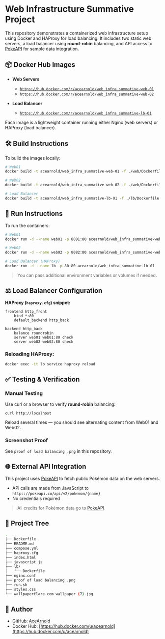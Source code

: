 # Web Infrastructure Summative Project

This repository demonstrates a containerized web infrastructure setup using Docker and HAProxy for load balancing. It includes two static web servers, a load balancer using **round-robin** balancing, and API access to [PokeAPI](https://pokeapi.co/) for sample data integration.


## 📦 Docker Hub Images

* **Web Servers**

  * [`https://hub.docker.com/r/acearnold/web_infra_summative-web-01`](https://hub.docker.com/r/acearnold/web_infra_summative-web-01)
  * [`https://hub.docker.com/r/acearnold/web_infra_summative-web-02`](https://hub.docker.com/r/acearnold/web_infra_summative-web-02)
* **Load Balancer**

  * [`https://hub.docker.com/r/acearnold/web_infra_summative-lb-01`](https://hub.docker.com/r/acearnold/web_infra_summative-lb-01)

Each image is a lightweight container running either Nginx (web servers) or HAProxy (load balancer).


## 🛠️ Build Instructions

To build the images locally:

```bash
# Web01
docker build -t acearnold/web_infra_summative-web-01 -f ./web/Dockerfile .

# Web02
docker build -t acearnold/web_infra_summative-web-02 -f ./web/Dockerfile .

# Load Balancer
docker build -t acearnold/web_infra_summative-lb-01 -f ./lb/Dockerfile .
```


## 🚀 Run Instructions

To run the containers:

```bash
# Web01
docker run -d --name web01 -p 8081:80 acearnold/web_infra_summative-web-01

# Web02
docker run -d --name web02 -p 8082:80 acearnold/web_infra_summative-web-02

# Load Balancer (HAProxy)
docker run -d --name lb -p 80:80 acearnold/web_infra_summative-lb-01
```

> You can pass additional environment variables or volumes if needed.


## ⚖️ Load Balancer Configuration

**HAProxy (`haproxy.cfg`) snippet:**

```haproxy
frontend http_front
    bind *:80
    default_backend http_back

backend http_back
    balance roundrobin
    server web01 web01:80 check
    server web02 web02:80 check
```

### Reloading HAProxy:

```bash
docker exec -it lb service haproxy reload
```


## ✅ Testing & Verification

### Manual Testing

Use curl or a browser to verify **round-robin** balancing:

```bash
curl http://localhost
```

Reload several times — you should see alternating content from Web01 and Web02.

### Screenshot Proof

See `proof of load balancing .png` in this repository.


## 🌐 External API Integration

This project uses [PokeAPI](https://pokeapi.co/) to fetch public Pokémon data on the web servers.

* API calls are made from JavaScript to `https://pokeapi.co/api/v2/pokemon/{name}`
* No credentials required

> All credits for Pokémon data go to [PokeAPI](https://pokeapi.co/).


## 📂 Project Tree

```bash
.
├── Dockerfile
├── README.md
├── compose.yml
├── haproxy.cfg
├── index.html
├── javascript.js
├── lb/
│   └── Dockerfile
├── nginx.conf
├── proof of load balancing .png
├── run.sh
├── styles.css
└── wallpaperflare.com_wallpaper (7).jpg
```

## 👤 Author

* GitHub: [AceArnold](https://github.com/AceArnold)
* Docker Hub: [https://hub.docker.com/u/acearnold](https://hub.docker.com/u/acearnold)


